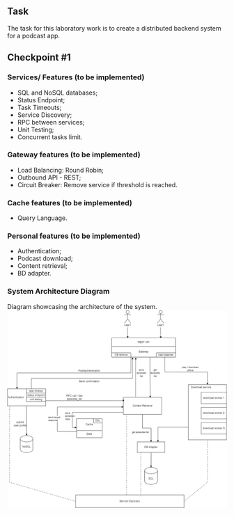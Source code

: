 ## Task
The task for this laboratory work is to create a distributed backend system for a podcast app.

## Checkpoint #1
### Services/ Features (to be implemented)
* SQL and NoSQL databases;
* Status Endpoint;
* Task Timeouts;
* Service Discovery;
* RPC between services;
* Unit Testing;
* Concurrent tasks limit.

### Gateway features (to be implemented)
* Load Balancing: Round Robin;
* Outbound API - REST;
* Circuit Breaker: Remove service if threshold is reached.

### Cache features (to be implemented)
* Query Language.

### Personal features (to be implemented)
* Authentication;
* Podcast download;
* Content retrieval;
* BD adapter.

### System Architecture Diagram
Diagram showcasing the architecture of the system.
![PAD-system-diagram.drawio.png](PAD-system-diagram.drawio.png)


